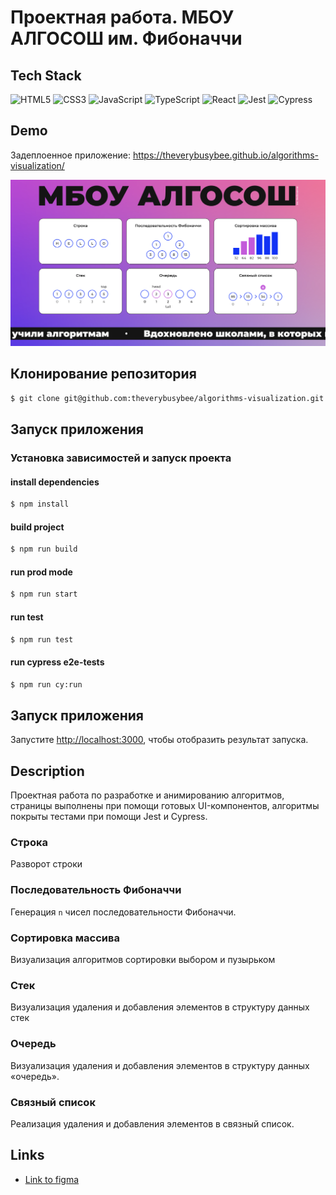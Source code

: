 # Проектная работа. МБОУ АЛГОСОШ им. Фибоначчи

## Tech Stack
![HTML5](https://img.shields.io/badge/-HTML5-black?style=flat-square&logo=html5&logoColor=white)
![CSS3](https://img.shields.io/badge/-CSS3-black?style=flat-square&logo=css3)
![JavaScript](https://img.shields.io/badge/-JavaScript-black?style=flat-square&logo=javascript)
![TypeScript](https://img.shields.io/badge/-TypeScript-black?style=flat-square&logo=typescript)
![React](https://img.shields.io/badge/React-20232A?style=for-the-badge&logo=react&logoColor=61DAFB)
![Jest](https://img.shields.io/badge/Jest-955251)
![Cypress](https://img.shields.io/badge/Cypress-green)

## Demo

Задеплоенное приложение: https://theverybusybee.github.io/algorithms-visualization/

![Alt text](./src/images/demo.png "demo")

## Клонирование репозитория 

```bash
$ git clone git@github.com:theverybusybee/algorithms-visualization.git
```

## Запуск приложения

### Установка зависимостей и запуск проекта

#### install dependencies
```bash
$ npm install
```

#### build project
```bash
$ npm run build
```

#### run prod mode
```bash
$ npm run start
```

#### run test
```bash
$ npm run test
```

#### run cypress e2e-tests
```bash
$ npm run cy:run
```
## Запуск приложения

Запустите [http://localhost:3000](http://localhost:3000), чтобы отобразить результат запуска.

## Description

Проектная работа по разработке и анимированию алгоритмов, страницы выполнены при помощи готовых UI-компонентов, алгоритмы покрыты тестами при помощи Jest и Сypress.

### Строка

Разворот строки

### Последовательность Фибоначчи

Генерация `n` чисел последовательности Фибоначчи. 

### Сортировка массива

Визуализация алгоритмов сортировки выбором и пузырьком

### Стек

Визуализация удаления и добавления элементов в структуру данных стек

### Очередь

Визуализация удаления и добавления элементов в структуру данных «очередь».

### Связный список

Реализация удаления и добавления элементов в связный список. 

## Links
* [Link to figma](https://www.figma.com/file/RIkypcTQN5d37g7RRTFid0/Algososh_external_link?type=design&node-id=0%3A1&mode=design&t=MoD0Zb4fiUt9c2ra-1)
